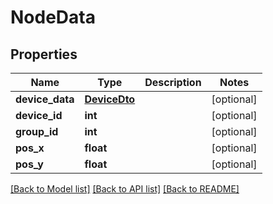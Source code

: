 # NodeData

## Properties
Name | Type | Description | Notes
------------ | ------------- | ------------- | -------------
**device_data** | [**DeviceDto**](DeviceDto.md) |  | [optional] 
**device_id** | **int** |  | [optional] 
**group_id** | **int** |  | [optional] 
**pos_x** | **float** |  | [optional] 
**pos_y** | **float** |  | [optional] 

[[Back to Model list]](../README.md#documentation-for-models) [[Back to API list]](../README.md#documentation-for-api-endpoints) [[Back to README]](../README.md)


